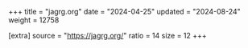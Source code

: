 +++
title = "jagrg.org"
date = "2024-04-25"
updated = "2024-08-24"
weight = 12758

[extra]
source = "https://jagrg.org/"
ratio = 14
size = 12
+++
